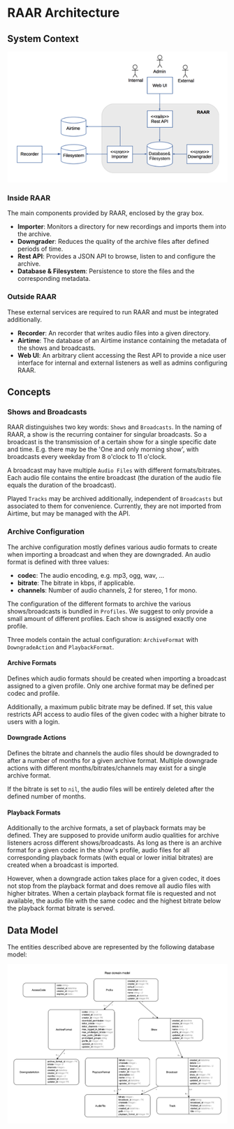 # RAAR Architecture

## System Context

![System Context](raar_context.png)

### Inside RAAR

The main components provided by RAAR, enclosed by the gray box.

* **Importer**: Monitors a directory for new recordings and imports them into the archive.
* **Downgrader**: Reduces the quality of the archive files after defined periods of time.
* **Rest API**: Provides a JSON API to browse, listen to and configure the archive.
* **Database & Filesystem**: Persistence to store the files and the corresponding metadata.

### Outside RAAR

These external services are required to run RAAR and must be integrated additionally.

* **Recorder**: An recorder that writes audio files into a given directory.
* **Airtime**: The database of an Airtime instance containing the metadata of the shows and broadcasts.
* **Web UI**: An arbitrary client accessing the Rest API to provide a nice user interface for internal and external listeners as well as admins configuring RAAR.

## Concepts

### Shows and Broadcasts

RAAR distinguishes two key words: `Shows` and `Broadcasts`. In the naming of RAAR, a show is the recurring container for singular broadcasts. So a broadcast is the transmission of a certain show for a single specific date and time. E.g. there may be the 'One and only morning show', with broadcasts every weekday from 8 o'clock to 11 o'clock.

A broadcast may have multiple `Audio Files` with different formats/bitrates. Each audio file contains the entire broadcast (the duration of the audio file equals the duration of the broadcast).

Played `Tracks` may be archived additionally, independent of `Broadcasts` but associated to them for convenience. Currently, they are not imported from Airtime, but may be managed with the API.

### Archive Configuration

The archive configuration mostly defines various audio formats to create when importing a broadcast and when they are downgraded. An audio format is defined with three values:

* **codec**: The audio encoding, e.g. mp3, ogg, wav, ...
* **bitrate**: The bitrate in kbps, if applicable.
* **channels**: Number of audio channels, 2 for stereo, 1 for mono.

The configuration of the different formats to archive the various shows/broadcasts is bundled in `Profiles`. We suggest to only provide a small amount of different profiles. Each show is assigned exactly one profile.

Three models contain the actual configuration: `ArchiveFormat` with `DowngradeAction` and `PlaybackFormat`.

#### Archive Formats

Defines which audio formats should be created when importing a broadcast assigned to a given profile. Only one archive format may be defined per codec and profile.

Additionally, a maximum public bitrate may be defined. If set, this value restricts API access to audio files of the given codec with a higher bitrate to users with a login.

#### Downgrade Actions

Defines the bitrate and channels the audio files should be downgraded to after a number of months for a given archive format. Multiple downgrade actions with different months/bitrates/channels may exist for a single archive format.

If the bitrate is set to `nil`, the audio files will be entirely deleted after the defined number of months.

#### Playback Formats

Additionally to the archive formats, a set of playback formats may be defined. They are supposed to provide uniform audio qualities for archive listeners across different shows/broadcasts. As long as there is an archive format for a given codec in the show's profile, audio files for all corresponding playback formats (with equal or lower initial bitrates) are created when a broadcast is imported.

However, when a downgrade action takes place for a given codec, it does not stop from the playback format and does remove all audio files with higher bitrates. When a certain playback format file is requested and not available, the audio file with the same codec and the highest bitrate below the playback format bitrate is served.

## Data Model

The entities described above are represented by the following database model:

![Database Model](models.png)
